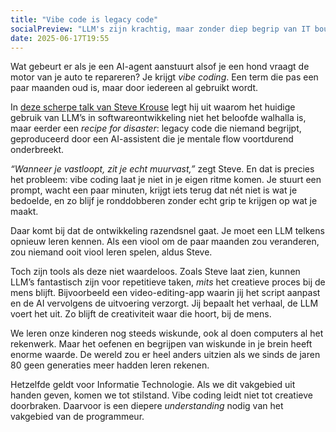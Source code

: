 ```yaml
---
title: "Vibe code is legacy code"
socialPreview: "LLM's zijn krachtig, maar zonder diep begrip van IT bouwen we alleen legacy code." 
date: 2025-06-17T19:55
---
```


Wat gebeurt er als je een AI-agent aanstuurt alsof je een hond vraagt de motor van je auto te repareren? Je krijgt _vibe coding_. Een term die pas een paar maanden oud is, maar door iedereen al gebruikt wordt.

In [deze scherpe talk van Steve Krouse](https://www.youtube.com/watch?v=1WC8dxMC4Xw) legt hij uit waarom het huidige gebruik van LLM’s in softwareontwikkeling niet het beloofde walhalla is, maar eerder een _recipe for disaster_: legacy code die niemand begrijpt, geproduceerd door een AI-assistent die je mentale flow voortdurend onderbreekt.

_“Wanneer je vastloopt, zit je echt muurvast,”_ zegt Steve. En dat is precies het probleem: vibe coding laat je niet in je eigen ritme komen. Je stuurt een prompt, wacht een paar minuten, krijgt iets terug dat nét niet is wat je bedoelde, en zo blijf je ronddobberen zonder echt grip te krijgen op wat je maakt.

Daar komt bij dat de ontwikkeling razendsnel gaat. Je moet een LLM telkens opnieuw leren kennen. Als een viool om de paar maanden zou veranderen, zou niemand ooit viool leren spelen, aldus Steve.

Toch zijn tools als deze niet waardeloos. Zoals Steve laat zien, kunnen LLM’s fantastisch zijn voor repetitieve taken, _mits_ het creatieve proces bij de mens blijft. Bijvoorbeeld een video-editing-app waarin jij het script aanpast en de AI vervolgens de uitvoering verzorgt. Jij bepaalt het verhaal, de LLM voert het uit. Zo blijft de creativiteit waar die hoort, bij de mens.

We leren onze kinderen nog steeds wiskunde, ook al doen computers al het rekenwerk. Maar het oefenen en begrijpen van wiskunde in je brein heeft enorme waarde. De wereld zou er heel anders uitzien als we sinds de jaren 80 geen generaties meer hadden leren rekenen.

Hetzelfde geldt voor Informatie Technologie. Als we dit vakgebied uit handen geven, komen we tot stilstand. Vibe coding leidt niet tot creatieve doorbraken. Daarvoor is een diepere _understanding_ nodig van het vakgebied van de programmeur.